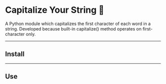 # Capitalize Your String 🧩

A Python module which capitalizes the first character of each word in a string. Developed because built-in capitalize() method operates on first-character only. 

---

## Install

---

## Use
